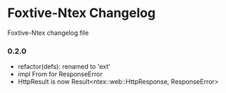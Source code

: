 # Foxtive-Ntex Changelog
Foxtive-Ntex changelog file 

### 0.2.0
* refactor(defs): renamed to 'ext'
* impl From<Error> for ResponseError
* HttpResult is now Result<ntex::web::HttpResponse, ResponseError>

